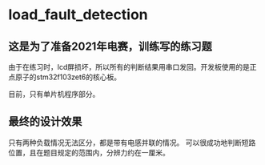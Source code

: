 # load_fault_detection

## 这是为了准备2021年电赛，训练写的练习题

由于在练习时，lcd屏损坏，所以所有的判断结果用串口发回。开发板使用的是正点原子的stm32f103zet6的核心板。

目前，只有单片机程序部分。

## 最终的设计效果

只有两种负载情况无法区分，都是带有电感并联的情况。
可以很成功地判断短路位置，且在题目规定的范围内，分辨力约在一厘米。
